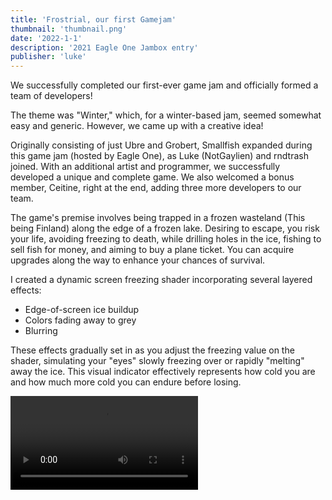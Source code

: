 ```yaml
---
title: 'Frostrial, our first Gamejam'
thumbnail: 'thumbnail.png'
date: '2022-1-1'
description: '2021 Eagle One Jambox entry'
publisher: 'luke'
---
```


We successfully completed our first-ever game jam and officially formed a team of developers!

The theme was "Winter," which, for a winter-based jam, seemed somewhat easy and generic. However, we came up with a creative idea!

Originally consisting of just Ubre and Grobert, Smallfish expanded during this game jam (hosted by Eagle One), as Luke (NotGaylien) and rndtrash joined. With an additional artist and programmer, we successfully developed a unique and complete game. We also welcomed a bonus member, Ceitine, right at the end, adding three more developers to our team.

<Heading title="The Game?" />

The game's premise involves being trapped in a frozen wasteland (This being Finland) along the edge of a frozen lake. Desiring to escape, you risk your life, avoiding freezing to death, while drilling holes in the ice, fishing to sell fish for money, and aiming to buy a plane ticket. You can acquire upgrades along the way to enhance your chances of survival.

<Heading title="PostProcessing" caption="by Luke" />

I created a dynamic screen freezing shader incorporating several layered effects:

- Edge-of-screen ice buildup
- Colors fading away to grey
- Blurring

These effects gradually set in as you adjust the freezing value on the shader, simulating your "eyes" slowly freezing over or rapidly "melting" away the ice. This visual indicator effectively represents how cold you are and how much more cold you can endure before losing.

<Video src="frosty_pp.mp4" />

<Heading title="Props and Clothing" caption="by Luke" />

For added immersion, I designed custom clothing, No game in s&box up till now has had custom clothing.

While lacking intricate details, these basic clothes can be recolored. Considering the gameplay perspective, the lack of close-up visibility, there wouldnt be a need for details anyway.
<Img src="clothes.png" />

I also handled various props and hard surface models, including fishing rods, tools, the cabin, bench, etc. These models were quickly and efficiently created.
<Img src="props.png" />

<Heading title="Particles" caption="by Luke and Ubre" />

Every good games needs some particles.
So I (Luke) quickly threw some together:

- water particles
- nice stinky and flies particles ( this will help you to find tiny fish you might not be able to notice! )

<Video src="stinky_flies.mp4" />

Lastly, Ubre humorously exclaimed, "HEHEHE HAHAHA WORMS!!!! ARGHHH FIRE FIRE FIRE!!!!"
as he added some worm and fire particles.
